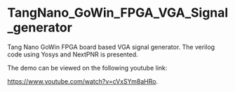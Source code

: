 # TangNano_GoWin_FPGA_VGA_Signal_generator

Tang Nano GoWin FPGA board based VGA signal generator.
The verilog code using Yosys and NextPNR is presented.

The demo can be viewed on the following youtube link:
  
  https://www.youtube.com/watch?v=cVxSYm8aHRo.
  
  
